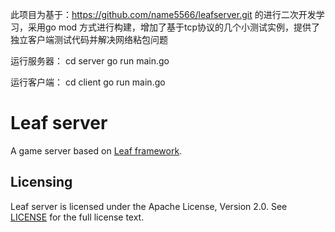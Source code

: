 此项目为基于：https://github.com/name5566/leafserver.git 的进行二次开发学习，采用go mod 方式进行构建，增加了基于tcp协议的几个小测试实例，提供了独立客户端测试代码并解决网络粘包问题


运行服务器：
cd server
go run main.go

运行客户端：
cd client
go run main.go


Leaf server
===========
A game server based on [Leaf framework](https://github.com/name5566/leaf).

Licensing
---------

Leaf server is licensed under the Apache License, Version 2.0. See [LICENSE](https://github.com/name5566/leafserver/blob/master/LICENSE) for the full license text.


